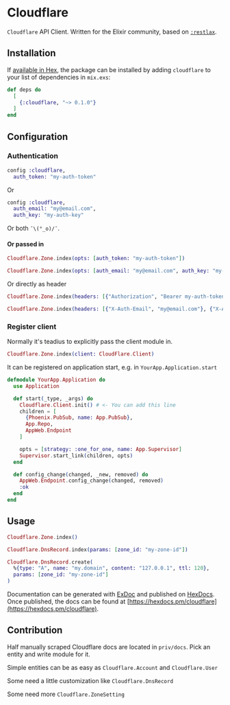 # Cloudflare

`Cloudflare` API Client. Written for the Elixir community,
based on [`:restlax`](https://github.com/princemaple/restlax).

## Installation

If [available in Hex](https://hex.pm/docs/publish), the package can be installed
by adding `cloudflare` to your list of dependencies in `mix.exs`:

```elixir
def deps do
  [
    {:cloudflare, "~> 0.1.0"}
  ]
end
```

## Configuration

### Authentication

```elixir
config :cloudflare,
  auth_token: "my-auth-token"
```

Or

```elixir
config :cloudflare,
  auth_email: "my@email.com",
  auth_key: "my-auth-key"
```

Or both `¯\(°_o)/¯`.

#### Or passed in

```elixir
Cloudflare.Zone.index(opts: [auth_token: "my-auth-token"])
```

```elixir
Cloudflare.Zone.index(opts: [auth_email: "my@email.com", auth_key: "my-auth-key"])
```

Or directly as header

```elixir
Cloudflare.Zone.index(headers: [{"Authorization", "Bearer my-auth-token"}])
```

```elixir
Cloudflare.Zone.index(headers: [{"X-Auth-Email", "my@email.com"}, {"X-Auth-Key", "my-auth-key"}])
```

### Register client

Normally it's teadius to explicitly pass the client module in.

```elixir
Cloudflare.Zone.index(client: CloudFlare.Client)
```

It can be registered on application start, e.g. in `YourApp.Application.start`

```elixir
defmodule YourApp.Application do
  use Application

  def start(_type, _args) do
    Cloudflare.Client.init() # <- You can add this line
    children = [
      {Phoenix.PubSub, name: App.PubSub},
      App.Repo,
      AppWeb.Endpoint
    ]

    opts = [strategy: :one_for_one, name: App.Supervisor]
    Supervisor.start_link(children, opts)
  end

  def config_change(changed, _new, removed) do
    AppWeb.Endpoint.config_change(changed, removed)
    :ok
  end
end
```

## Usage

```elixir
Cloudflare.Zone.index()
```

```elixir
Cloudflare.DnsRecord.index(params: [zone_id: "my-zone-id"])
```

```elixir
Cloudflare.DnsRecord.create(
  %{type: "A", name: "my.domain", content: "127.0.0.1", ttl: 120},
  params: [zone_id: "my-zone-id"]
)
```

Documentation can be generated with [ExDoc](https://github.com/elixir-lang/ex_doc)
and published on [HexDocs](https://hexdocs.pm). Once published, the docs can
be found at [https://hexdocs.pm/cloudflare](https://hexdocs.pm/cloudflare).

## Contribution

Half manually scraped Cloudflare docs are located in `priv/docs`. Pick an entity and write module for it.

Simple entities can be as easy as `Cloudflare.Account` and `Cloudflare.User`

Some need a little customization like `Cloudflare.DnsRecord`

Some need more `Cloudflare.ZoneSetting`

